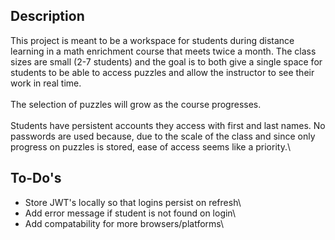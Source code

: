 ## Description

This project is meant to be a workspace for students during distance learning in a math enrichment course that meets twice a month. The class sizes are small (2-7 students) and the goal is to both give a single space for students to be able to access puzzles and allow the instructor to see their work in real time.\
\
The selection of puzzles will grow as the course progresses.\
\
Students have persistent accounts they access with first and last names. No passwords are used because, due to the scale of the class and since only progress on puzzles is stored, ease of access seems like a priority.\

## To-Do's

- Store JWT's locally so that logins persist on refresh\
- Add error message if student is not found on login\
- Add compatability for more browsers/platforms\
